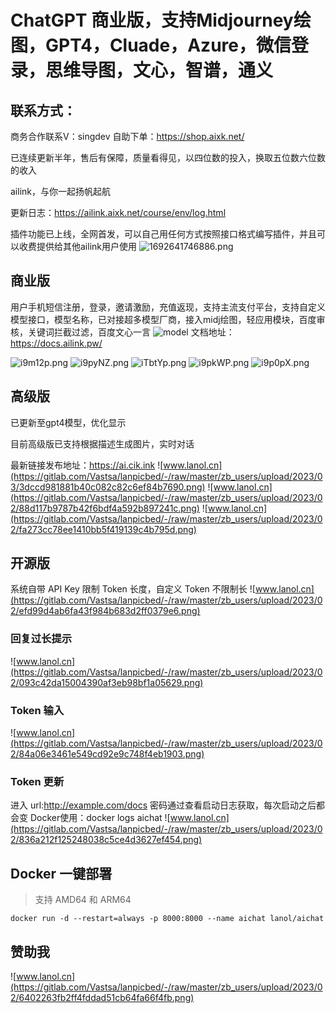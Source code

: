# ChatGPT 商业版，支持Midjourney绘图，GPT4，Cluade，Azure，微信登录，思维导图，文心，智谱，通义


## 联系方式：
商务合作联系V：singdev
自助下单：https://shop.aixk.net/

已连续更新半年，售后有保障，质量看得见，以四位数的投入，换取五位数六位数的收入

ailink，与你一起扬帆起航

更新日志：https://ailink.aixk.net/course/env/log.html

插件功能已上线，全网首发，可以自己用任何方式按照接口格式编写插件，并且可以收费提供给其他ailink用户使用
![1692641746886.png](https://img.aixk.net/lHjpqQ.png)

## 商业版
用户手机短信注册，登录，邀请激励，充值返现，支持主流支付平台，支持自定义模型接口，模型名称，已对接超多模型厂商，接入midj绘图，轻应用模块，百度审核，关键词拦截过滤，百度文心一言
![model](https://m.kaka.casa/jHln9g.png)
文档地址：https://docs.ailink.pw/

![i9m12p.png](https://i.328888.xyz/2023/04/27/i9m12p.png)
![i9pyNZ.png](https://i.328888.xyz/2023/04/27/i9pyNZ.png)
![iTbtYp.png](https://i.328888.xyz/2023/05/05/iTbtYp.png)
![i9pkWP.png](https://i.328888.xyz/2023/04/27/i9pkWP.png)
![i9p0pX.png](https://i.328888.xyz/2023/04/27/i9p0pX.png)

## 高级版
已更新至gpt4模型，优化显示

目前高级版已支持根据描述生成图片，实时对话

最新链接发布地址：https://ai.cik.ink
![www.lanol.cn](https://gitlab.com/Vastsa/lanpicbed/-/raw/master/zb_users/upload/2023/03/3dccd981881b40c082c82c6ef84b7690.png)
![www.lanol.cn](https://gitlab.com/Vastsa/lanpicbed/-/raw/master/zb_users/upload/2023/02/88d117b9787b42f6bdf4a592b897241c.png)
![www.lanol.cn](https://gitlab.com/Vastsa/lanpicbed/-/raw/master/zb_users/upload/2023/02/fa273cc78ee1410bb5f419139c4b795d.png)

## 开源版

系统自带 API Key 限制 Token 长度，自定义 Token 不限制长
![www.lanol.cn](https://gitlab.com/Vastsa/lanpicbed/-/raw/master/zb_users/upload/2023/02/efd99d4ab6fa43f984b683d2ff0379e6.png)

### 回复过长提示
![www.lanol.cn](https://gitlab.com/Vastsa/lanpicbed/-/raw/master/zb_users/upload/2023/02/093c42da15004390af3eb98bf1a05629.png)

### Token 输入
![www.lanol.cn](https://gitlab.com/Vastsa/lanpicbed/-/raw/master/zb_users/upload/2023/02/84a06e3461e549cd92e9c748f4eb1903.png)

### Token 更新

进入 url:http://example.com/docs
密码通过查看启动日志获取，每次启动之后都会变
Docker使用：docker logs aichat
![www.lanol.cn](https://gitlab.com/Vastsa/lanpicbed/-/raw/master/zb_users/upload/2023/02/836a212f125248038c5ce4d3627ef454.png)

## Docker 一键部署

> 支持 AMD64 和 ARM64

```shell
docker run -d --restart=always -p 8000:8000 --name aichat lanol/aichat
```

## 赞助我

![www.lanol.cn](https://gitlab.com/Vastsa/lanpicbed/-/raw/master/zb_users/upload/2023/02/6402263fb2ff4fddad51cb64fa66f4fb.png)
